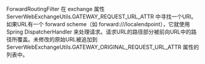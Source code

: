 ForwardRoutingFilter 在 exchange 属性 ServerWebExchangeUtils.GATEWAY_REQUEST_URL_ATTR 中寻找一个URI。如果URL有一个 forward scheme（如 forward:///localendpoint），它就使用 Spring DispatcherHandler 来处理请求。请求URL的路径部分被前向URL中的路径所覆盖。未修改的原始URL被追加到 ServerWebExchangeUtils.GATEWAY_ORIGINAL_REQUEST_URL_ATTR 属性的列表中。

